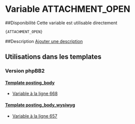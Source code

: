 # Variable ATTACHMENT_OPEN

##Disponibilité
Cette variable est utilisable directement

```html
{ATTACHMENT_OPEN}
```

##Description
[Ajouter une description](https://fa-tvars.appspot.com/var/ATTACHMENT_OPEN)

## Utilisations dans les templates

### Version phpBB2

#### [Template posting_body](subsilver/posting_body.md#readme)
* [Variable &agrave; la ligne 668](../subsilver/posting_body.tpl#L668)

#### [Template posting_body_wysiwyg](subsilver/posting_body_wysiwyg.md#readme)
* [Variable &agrave; la ligne 657](../subsilver/posting_body_wysiwyg.tpl#L657)